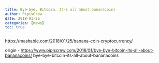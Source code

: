 ```yaml
---
title: Bye-bye, Bitcoin. It-s all about bananacoins
author: PipisCrew
date: 2018-01-26
categories: [news]
toc: true
---
```


https://mashable.com/2018/01/25/banana-coin-cryptocurrency/

origin - https://www.pipiscrew.com/2018/01/bye-bye-bitcoin-its-all-about-bananacoins/ bye-bye-bitcoin-its-all-about-bananacoins